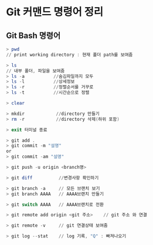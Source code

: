 # Git 커맨드 명령어 정리

## Git Bash 명령어
```powershell
> pwd
// print working directory : 현재 폴더 path를 보여줌
```
```powershell
> ls 
// 내부 폴더, 파일을 보여줌
> ls -a           //숨김파일까지 모두
> ls -l           //상세정보
> ls -r           //정렬순서를 거꾸로
> ls -t           //시간순으로 정렬
```
```powershell
> clear
```
```powershell
> mkdir            //directory 만들기
> rm -r            //directory 삭제(하위 포함)
```
```powershell
> exit 터미널 종료
```
```powershell
> git add .
> git commit -m "설명"
or
> git commit -am "설명"

> git push -u origin <branch명>
```
```powershell
> git diff          //변경사항 확인하기
```
```powershell
> git branch -a     // 모든 브랜치 보기
> git branch AAAA   // AAAA브랜치 만들기
```
```powershell
> git switch AAAA   // AAAA브랜치로 전환
```
```powershell
> git remote add origin <git 주소>    // git 주소 와 연결
```
```powershell
> git remote -v     // git 연결상태 보여줌
```
```powershell
> git log --stat    // log 기록, "Q" : 빠져나오기
```
